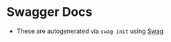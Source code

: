 # Swagger Docs
- These are autogenerated via `swag init` using [Swag](https://github.com/swaggo/swag/releases)